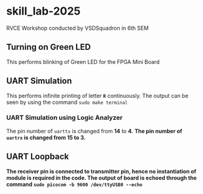 # skill_lab-2025
RVCE Workshop conducted by VSDSquadron in 6th SEM

## Turning on Green LED

This performs blinking of Green LED for the FPGA Mini Board

## UART Simulation

This performs infinite printing of letter **`R`** continuously.
The output can be seen by using the command ``` sudo make terminal ```

### UART Simulation using Logic Analyzer 

The pin number of `uarttx` is changed from **14** to  **4**. <b>
The pin number of `uartrx` is changed from **15** to  **3**. <b>

## UART Loopback

The receiver pin is connected to transmitter pin, hence no **instantiation** of module is required in the code.
The output of board is echoed through the command **``` sudo picocom -b 9600 /dev/ttyUSB0 --echo ```** 
